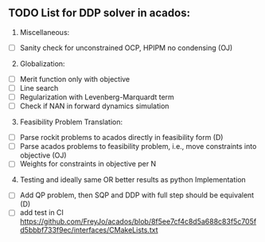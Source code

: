 ## TODO List for DDP solver in acados:

1. Miscellaneous:
- [ ] Sanity check for unconstrained OCP, HPIPM no condensing (OJ)

2. Globalization:
- [ ] Merit function only with objective
- [ ] Line search
- [ ] Regularization with Levenberg-Marquardt term
- [ ] Check if NAN in forward dynamics simulation

3. Feasibility Problem Translation:
- [ ] Parse rockit problems to acados directly in feasibility form (D)
- [ ] Parse acados problems to feasibility problem, i.e., move constraints into objective (OJ)
- [ ] Weights for constraints in objective per N

4. Testing and ideally same OR better results as python Implementation
- [ ] Add QP problem, then SQP and DDP with full step should be equivalent (D)
- [ ] add test in CI https://github.com/FreyJo/acados/blob/8f5ee7cf4c8d5a688c83f5c705fd5bbbf733f9ec/interfaces/CMakeLists.txt

